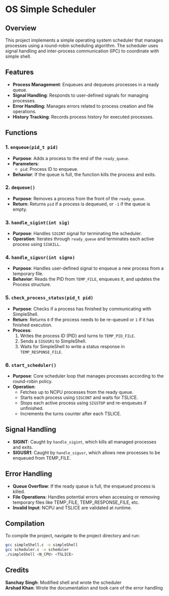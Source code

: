 # OS Simple Scheduler


## Overview

This project implements a simple operating system scheduler that manages processes using a round-robin scheduling algorithm. The scheduler uses signal handling and inter-process communication (IPC) to coordinate with simple shell.

## Features

- **Process Management**: Enqueues and dequeues processes in a ready queue.
- **Signal Handling**: Responds to user-defined signals for managing processes.
- **Error Handling**: Manages errors related to process creation and file operations.
- **History Tracking**: Records process history for executed processes.

## Functions

### 1. `enqueue(pid_t pid)`
- **Purpose**: Adds a process to the end of the `ready_queue`.
- **Parameters**: 
  - `pid`: Process ID to enqueue.
- **Behavior**: If the queue is full, the function kills the process and exits.

### 2. `dequeue()`
- **Purpose**: Removes a process from the front of the `ready_queue`.
- **Return**: Returns `pid` if a process is dequeued, or `-1` if the queue is empty.

### 3. `handle_sigint(int sig)`
- **Purpose**: Handles `SIGINT` signal for terminating the scheduler.
- **Operation**: Iterates through `ready_queue` and terminates each active process using `SIGKILL`.

### 4. `handle_sigusr(int signo)`
- **Purpose**: Handles user-defined signal to enqueue a new process from a temporary file.
- **Behavior**: Reads the PID from `TEMP_FILE`, enqueues it, and updates the Process structure.

### 5. `check_process_status(pid_t pid)`
- **Purpose**: Checks if a process has finished by communicating with SimpleShell.
- **Return**: Returns `0` if the process needs to be re-queued or `1` if it has finished execution.
- **Process**:
  1. Writes the process ID (PID) and turns to `TEMP_PID_FILE`.
  2. Sends a `SIGUSR1` to SimpleShell.
  3. Waits for SimpleShell to write a status response in `TEMP_RESPONSE_FILE`.

### 6. `start_scheduler()`
- **Purpose**: Core scheduler loop that manages processes according to the round-robin policy.
- **Operation**:
  - Fetches up to NCPU processes from the ready queue.
  - Starts each process using `SIGCONT` and waits for TSLICE.
  - Stops each active process using `SIGSTOP` and re-enqueues if unfinished.
  - Increments the turns counter after each TSLICE.

## Signal Handling

- **SIGINT**: Caught by `handle_sigint`, which kills all managed processes and exits.
- **SIGUSR1**: Caught by `handle_sigusr`, which allows new processes to be enqueued from TEMP_FILE.

## Error Handling

- **Queue Overflow**: If the ready queue is full, the enqueued process is killed.
- **File Operations**: Handles potential errors when accessing or removing temporary files like TEMP_FILE, TEMP_RESPONSE_FILE, etc.
- **Invalid Input**: NCPU and TSLICE are validated at runtime.

## Compilation

To compile the project, navigate to the project directory and run:

```bash
gcc simpleShell.c -o simpleShell
gcc scheduler.c -o scheduler
./simpleShell <N_CPU> <TSLICE>
```

## Credits
**Sanchay Singh**: Modified shell and wrote the scheduler <br/>
**Arshad Khan**: Wrote the documentation and took care of the error handling